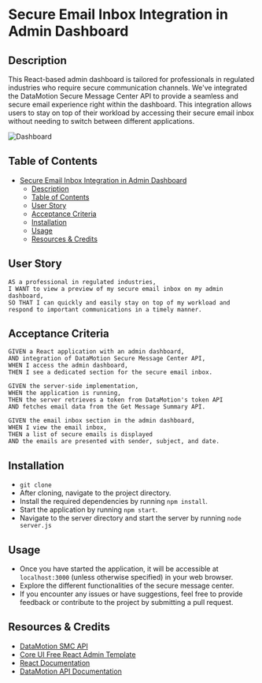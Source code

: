 
# Secure Email Inbox Integration in Admin Dashboard

## Description
This React-based admin dashboard is tailored for professionals in regulated industries who require secure communication channels. We've integrated the DataMotion Secure Message Center API to provide a seamless and secure email experience right within the dashboard. This integration allows users to stay on top of their workload by accessing their secure email inbox without needing to switch between different applications.

![Dashboard](https://github.com/janellephalon/email-dashboard-preview-smc-api/assets/95178236/b35c113e-ff4d-4c0c-922a-94a3473059b8)

## Table of Contents
- [Secure Email Inbox Integration in Admin Dashboard](#secure-email-inbox-integration-in-admin-dashboard)
  - [Description](#description)
  - [Table of Contents](#table-of-contents)
  - [User Story](#user-story)
  - [Acceptance Criteria](#acceptance-criteria)
  - [Installation](#installation)
  - [Usage](#usage)
  - [Resources \& Credits](#resources--credits)

## User Story
```
AS a professional in regulated industries,
I WANT to view a preview of my secure email inbox on my admin dashboard,
SO THAT I can quickly and easily stay on top of my workload and respond to important communications in a timely manner. 
```

## Acceptance Criteria
```
GIVEN a React application with an admin dashboard,
AND integration of DataMotion Secure Message Center API,
WHEN I access the admin dashboard,
THEN I see a dedicated section for the secure email inbox.

GIVEN the server-side implementation,
WHEN the application is running,
THEN the server retrieves a token from DataMotion's token API
AND fetches email data from the Get Message Summary API.

GIVEN the email inbox section in the admin dashboard,
WHEN I view the email inbox,
THEN a list of secure emails is displayed
AND the emails are presented with sender, subject, and date.
```

## Installation 
* `git clone` 
* After cloning, navigate to the project directory.
* Install the required dependencies by running `npm install`.
* Start the application by running `npm start`.
* Navigate to the server directory and start the server by running `node server.js`

## Usage 
* Once you have started the application, it will be accessible at `localhost:3000` (unless otherwise specified) in your web browser.
* Explore the different functionalities of the secure message center.
* If you encounter any issues or have suggestions, feel free to provide feedback or contribute to the project by submitting a pull request.

## Resources & Credits
* [DataMotion SMC API](https://datamotion.com/portal/project/DataMotion/dashboard)
* [Core UI Free React Admin Template](https://github.com/coreui/coreui-free-react-admin-template)
* [React Documentation](https://reactjs.org/)
* [DataMotion API Documentation](https://developers.datamotion.com/)

